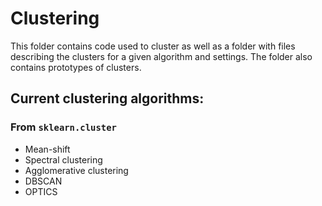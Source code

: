 # Clustering

This folder contains code used to cluster as well as a folder with files describing the clusters for a given algorithm and settings. The folder also contains prototypes of clusters.

## Current clustering algorithms:

### From `sklearn.cluster`
* Mean-shift
* Spectral clustering
* Agglomerative clustering
* DBSCAN
* OPTICS